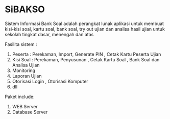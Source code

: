 # SiBAKSO
Sistem Informasi Bank Soal adalah perangkat lunak aplikasi untuk membuat kisi-kisi soal, kartu soal, bank soal, try out ujian dan analisa hasil ujian untuk sekolah tingkat dasar, menengah dan atas

Fasilita sistem :
1. Peserta : Perekaman, Import, Generate PIN , Cetak Kartu Peserta Ujian
2. Kisi Soal : Perekaman, Penyusunan , Cetak Kartu Soal , Bank Soal dan Analisa Ujian
3. Monitoring
4. Laporan Ujian
5. Otorisasi Login , Otorisasi Komputer
6. dll

Paket include:
1. WEB Server 
2. Database Server





